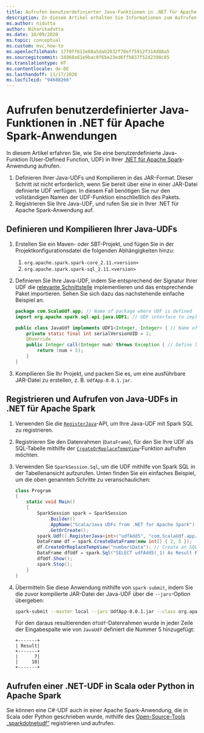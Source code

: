 ```yaml
---
title: Aufrufen benutzerdefinierter Java-Funktionen in .NET für Apache Spark-Anwendungen
description: In diesem Artikel erhalten Sie Informationen zum Aufrufen benutzerdefinierter Java-Funktionen in einer .NET für Apache Spark-Anwendung.
ms.author: nidutta
author: Niharikadutta
ms.date: 10/09/2020
ms.topic: conceptual
ms.custom: mvc,how-to
ms.openlocfilehash: 17f0ff611e68a5dab2032f78ef75912f314d88a5
ms.sourcegitcommit: 34968a61e9bac0f6be23ed6ffb837f52d2390c85
ms.translationtype: HT
ms.contentlocale: de-DE
ms.lasthandoff: 11/17/2020
ms.locfileid: "94688266"
---
```

# <a name="call-a-java-udf-from-your-net-for-apache-spark-application"></a>Aufrufen benutzerdefinierter Java-Funktionen in .NET für Apache Spark-Anwendungen

In diesem Artikel erfahren Sie, wie Sie eine benutzerdefinierte Java-Funktion (User-Defined Function, UDF) in Ihrer [.NET für Apache Spark](https://github.com/dotnet/spark)-Anwendung aufrufen.

1. Definieren Ihrer Java-UDFs und Kompilieren in das JAR-Format. Dieser Schritt ist nicht erforderlich, wenn Sie bereit über eine in einer JAR-Datei definierte UDF verfügen. In diesem Fall benötigen Sie nur den vollständigen Namen der UDF-Funktion einschließlich des Pakets.
2. Registrieren Sie Ihre Java-UDF, und rufen Sie sie in Ihrer .NET für Apache Spark-Anwendung auf.

## <a name="define-and-compile-your-java-udfs"></a>Definieren und Kompilieren Ihrer Java-UDFs

1. Erstellen Sie ein Maven- oder SBT-Projekt, und fügen Sie in der Projektkonfigurationsdatei die folgenden Abhängigkeiten hinzu:
    1. `org.apache.spark.spark-core_2.11.<version>`
    2. `org.apache.spark.spark-sql_2.11.<version>`
2. Definieren Sie Ihre Java-UDF, indem Sie entsprechend der Signatur Ihrer UDF die [relevante Schnittstelle](https://github.com/apache/spark/blob/master/sql/core/src/main/java/org/apache/spark/sql/api/java/UDF1.java) implementieren und das entsprechende Paket importieren. Sehen Sie sich dazu das nachstehende einfache Beispiel an.

    ```java
    package com.ScalaUdf.app; // Name of package where UDF is defined
    import org.apache.spark.sql.api.java.UDF1; // UDF interface to implement

    public class JavaUdf implements UDF1<Integer, Integer> { // Name of the Java UDF
        private static final int serialVersionUID = 1;
        @Override
        public Integer call(Integer num) throws Exception { // Define logic of UDF
            return (num + 5);
        }
    }
    ```

3. Kompilieren Sie Ihr Projekt, und packen Sie es, um eine ausführbare JAR-Datei zu erstellen, z. B. `UdfApp-0.0.1.jar`.

## <a name="register-and-call-java-udfs-in-net-for-apache-spark"></a>Registrieren und Aufrufen von Java-UDFs in .NET für Apache Spark

1. Verwenden Sie die [`RegisterJava`](https://github.com/dotnet/spark/blob/8dcdcdc7c60d5f42cba5a90f1346d854ab5bf7bb/src/csharp/Microsoft.Spark/Sql/UDFRegistration.cs#L424)-API, um Ihre Java-UDF mit Spark SQL zu registrieren.
2. Registrieren Sie den Datenrahmen (`DataFrame`), für den Sie Ihre UDF als SQL-Tabelle mithilfe der [`CreateOrReplaceTempView`](https://github.com/dotnet/spark/blob/master/src/csharp/Microsoft.Spark/Sql/DataFrame.cs#L982)-Funktion aufrufen möchten.
3. Verwenden Sie `SparkSession.Sql`, um die UDF mithilfe von Spark SQL in der Tabellenansicht aufzurufen.
Unten finden Sie ein einfaches Beispiel, um die oben genannten Schritte zu veranschaulichen:

    ```csharp
    class Program
    {
        static void Main()
        {
            SparkSession spark = SparkSession
                .Builder()
                .AppName("Scala/Java UDFs from .NET for Apache Spark")
                .GetOrCreate();
            spark.Udf().RegisterJava<int>("udfAdd5", "com.ScalaUdf.app.JavaUdf"); // Register your Java UDF as 'udfAdd5'
            DataFrame df = spark.CreateDataFrame(new int[] { 2, 5 });
            df.CreateOrReplaceTempView("numbersData"); // Create an SQL table from the DataFrame `df`
            DataFrame dfUdf = spark.Sql("SELECT udfAdd5(_1) As Result FROM numbersData"); // Call the registered UDF on the table
            dfUdf.Show();
            spark.Stop();
        }
    }
    ```

4. Übermitteln Sie diese Anwendung mithilfe von `spark-submit`, indem Sie die zuvor kompilierte JAR-Datei der Java-UDF über die `--jars`-Option übergeben:

    ```bash
    spark-submit --master local --jars UdfApp-0.0.1.jar --class org.apache.spark.deploy.dotnet.DotnetRunner microsoft-spark-2-4_2.11-1.0.0.jar InterRuntimeUDFs.exe
    ```

    Für den daraus resultierenden `dfUdf`-Datenrahmen wurde in jeder Zeile der Eingabespalte wie von `JavaUdf` definiert die Nummer 5 hinzugefügt:

    ```text
    +-------+
    | Result|
    +-------+
    |      7|
    |     10|
    +-------+
    ```

## <a name="call-net-udf-from-scala-or-python-in-apache-spark"></a>Aufrufen einer .NET-UDF in Scala oder Python in Apache Spark

Sie können eine C#-UDF auch in einer Apache Spark-Anwendung, die in Scala oder Python geschrieben wurde, mithilfe des [Open-Source-Tools „sparkdotnetudf“](https://github.com/imback82/sparkdotnetudf) registrieren und aufrufen.
